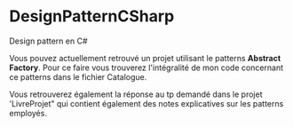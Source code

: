 # DesignPatternCSharp
Design pattern en C#

Vous pouvez actuellement retrouvé un projet utilisant  le patterns **Abstract Factory**. 
Pour ce faire vous trouverez l'intégralité de mon code concernant ce patterns dans le fichier Catalogue.

Vous retrouverez également la réponse au tp demandé dans le projet 'LivreProjet" qui contient également des notes explicatives sur les patterns employés. 
